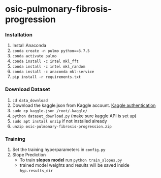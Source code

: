 # osic-pulmonary-fibrosis-progression

### Installation

1. Install Anaconda
2. `conda create -n pulmo python==3.7.5`
3. `conda activate pulmo`
4. `conda install -c intel mkl_fft`
5. `conda install -c intel mkl_random`
6. `conda install -c anaconda mkl-service`
7. `pip install -r requirements.txt`

### Download Dataset

1. `cd data_download`
2. Download the kaggle.json from Kaggle account. [Kaggle authentication](https://www.kaggle.com/docs/api)
3. `sudo cp kaggle.json /root/.kaggle/`
4. `python dataset_download.py` (make sure kaggle API is set up)
5. `sudo apt install unzip` if not installed already
6. `unzip osic-pulmonary-fibrosis-progression.zip` 

### Training

1. Set the training hyperparameters in `config.py`
2. Slope Prediction
   * To train **slopes model** run `python train_slopes.py`
   * trained model weights and results will be saved inside `hyp.results_dir`
